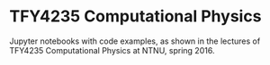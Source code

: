 # TFY4235 Computational Physics

Jupyter notebooks with code examples, as shown in the lectures of TFY4235 Computational Physics at NTNU, spring 2016.
